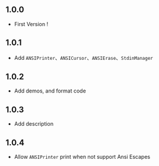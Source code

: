 ## 1.0.0

- First Version !

## 1.0.1

- Add `ANSIPrinter`、`ANSICursor`、`ANSIErase`、`StdinManager`

## 1.0.2

- Add demos, and format code

## 1.0.3

- Add description

## 1.0.4

- Allow `ANSIPrinter` print when not support Ansi Escapes